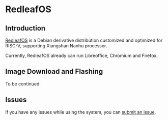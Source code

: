 # RedleafOS

## Introduction

[RedleafOS](https://github.com/RedleafOS) is a Debian derivative distribution customized and optimized for RISC-V, supporting Xiangshan Nanhu processor.

Currently, RedleafOS already can run Libreoffice, Chromium and Firefox.

## Image Download and Flashing

To be continued.

## Issues

If you have any issues while using the system, you can [submit an issue](https://github.com/RedleafOS/RedleafOS/issues).

